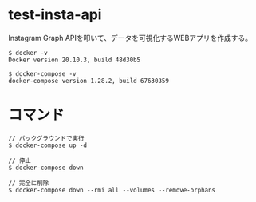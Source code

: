 # test-insta-api

Instagram Graph APIを叩いて、データを可視化するWEBアプリを作成する。  

```
$ docker -v
Docker version 20.10.3, build 48d30b5
```

```
$ docker-compose -v
docker-compose version 1.28.2, build 67630359
```

# コマンド

```
// バックグラウンドで実行
$ docker-compose up -d
```

```
// 停止
$ docker-compose down
```

```
// 完全に削除
$ docker-compose down --rmi all --volumes --remove-orphans
```